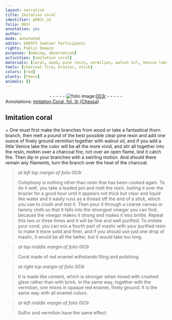 ```yaml
---
layout: narrative
title: Imitation coral
identifier: p003r_a1
folio: 003r
annotation: yes
author:
mode: annotated
editor: GR8975 Seminar Participants
rights: Public Domain
purposes: [making, observation]
activities: [imitation coral]
materials: [coral, wood, pine resin, vermilion, walnut oil, Venice lake, resin, branches, charcoal, Colophony, lead, water, coarse canvas, tammy cloth, vinegar, mastic, Coral, red enamel, cement, crushed glass, brick, opaque red enamel, enamel colors, Sulfur]
tools: [charcoal fire, brazier, stick]
colors: [red]
plants: [thorn]
animals: []
---
```


 <div class="folio" align="center">- - - - - <a href="http://gallica.bnf.fr/ark:/12148/btv1b10500001g/f11.image" target="_blank"><img src="https://cu-mkp.github.io/GR8975-edition/assets/photo-icon.png" alt="folio image: " style="display:inline-block; margin-bottom:-3px;"/>003r</a> - - - - - </div> 
<div class="annotation" align="left">Annotations:
<a href="https://drive.google.com/open?id=0BwJi-u8sfkVDUWd6WXF6RzExYnc" target="_blank">Imitation Coral, fol. 3r (Chessa)</a>
 </div>
 

## Imitation <span class="material">coral</span>

 
 <span class="activity"></span>  \+ One must first make the <span class="material_format">branches from <span class="material">wood</span></span> or take a <span class="material_format">fantastical <span class="plant">thorn</span> branch</span>, then melt a <span class="unit">pound</span> of the <span class="material_format">best possible clear <span class="material">pine resin</span></span> and add one <span class="unit">ounce</span> of <span class="material_format">finely ground <span class="material">vermilion</span></span> together with <span class="material">walnut oil</span>, and if you add a little <span class="material">Venice lake</span> the color will be all the more vivid, and stir all together into the <span class="material">resin</span>, molten over a <span class="tool">charcoal fire</span>, not over an open flame, lest it catch fire. Then dip in your <span class="material">branches</span> with a swirling motion. And should there remain any filaments, turn the branch over the heat of the <span class="material">charcoal</span>.
  
> *at left top margin of folio 003r*
> 
> <span class="material">Colophony</span> is nothing other than <span class="material">resin</span> that has been cooked again. To do it well, you take a <span class="material_format"><span class="material">lead</span>ed pot</span> and melt the <span class="material">resin</span>, boiling it over the <span class="tool">brazier</span> for a good <span class="time">hour</span> until it appears not thick but clear and liquid like <span class="material">water</span> and it easily runs as a thread off the end of a <span class="tool">stick</span>, which you use to crush and test it. Then pour it through a <span class="material">coarse canvas</span> or <span class="material">tammy cloth</span> so that it falls into the <span class="material_format">strongest <span class="material">vinegar</span> you can find</span>, because the <span class="material">vinegar</span> makes it strong and makes it less brittle. Repeat this two or three times and it will be fine and well purified. To imitate your <span class="material">coral</span>, you can mix a <span class="unit">fourth part</span> of <span class="material">mastic</span> with your <span class="material_format">purified <span class="material">resin</span></span> to make it more solid and finer, and if you should use just one <span class="unit">drop</span> of <span class="material">mastic</span>, it would be all the better, but it would take too long.
 
> *at top middle margin of folio 003r*
> 
> <span class="material">Coral</span> made of <span class="material"><span class="color">red</span> enamel</span> withstands filing and polishing.
 
> *at right top margin of folio 003r*
> 
> It is made like <span class="material">cement</span>, which is stronger when mixed with <span class="material">crushed glass</span> rather than with <span class="material">brick</span>. In the same way, together with the <span class="material">vermilion</span>, one mixes in <span class="material_format"><span class="material">opaque <span class="color">red</span> enamel</span>, finely ground</span>. It is the same way with all <span class="material">enamel colors</span>. 
 
> *at left middle margin of folio 003r*
> 
> <span class="material">Sulfur</span> and <span class="material">vermilion</span> have the same effect.
  